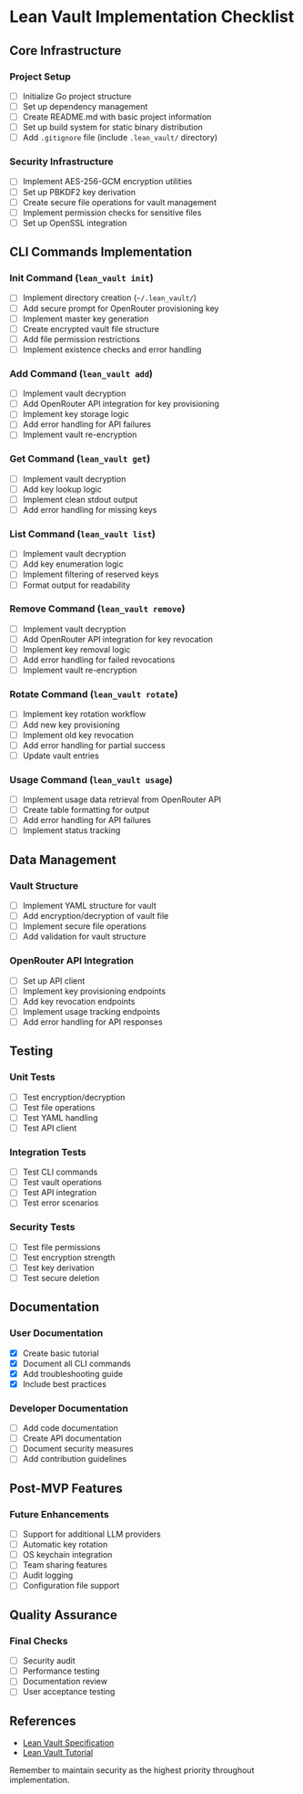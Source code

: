 # Lean Vault Implementation Checklist

## Core Infrastructure

### Project Setup
- [ ] Initialize Go project structure
- [ ] Set up dependency management
- [ ] Create README.md with basic project information
- [ ] Set up build system for static binary distribution
- [ ] Add `.gitignore` file (include `.lean_vault/` directory)

### Security Infrastructure
- [ ] Implement AES-256-GCM encryption utilities
- [ ] Set up PBKDF2 key derivation
- [ ] Create secure file operations for vault management
- [ ] Implement permission checks for sensitive files
- [ ] Set up OpenSSL integration

## CLI Commands Implementation

### Init Command (`lean_vault init`)
- [ ] Implement directory creation (`~/.lean_vault/`)
- [ ] Add secure prompt for OpenRouter provisioning key
- [ ] Implement master key generation
- [ ] Create encrypted vault file structure
- [ ] Add file permission restrictions
- [ ] Implement existence checks and error handling

### Add Command (`lean_vault add`)
- [ ] Implement vault decryption
- [ ] Add OpenRouter API integration for key provisioning
- [ ] Implement key storage logic
- [ ] Add error handling for API failures
- [ ] Implement vault re-encryption

### Get Command (`lean_vault get`)
- [ ] Implement vault decryption
- [ ] Add key lookup logic
- [ ] Implement clean stdout output
- [ ] Add error handling for missing keys

### List Command (`lean_vault list`)
- [ ] Implement vault decryption
- [ ] Add key enumeration logic
- [ ] Implement filtering of reserved keys
- [ ] Format output for readability

### Remove Command (`lean_vault remove`)
- [ ] Implement vault decryption
- [ ] Add OpenRouter API integration for key revocation
- [ ] Implement key removal logic
- [ ] Add error handling for failed revocations
- [ ] Implement vault re-encryption

### Rotate Command (`lean_vault rotate`)
- [ ] Implement key rotation workflow
- [ ] Add new key provisioning
- [ ] Implement old key revocation
- [ ] Add error handling for partial success
- [ ] Update vault entries

### Usage Command (`lean_vault usage`)
- [ ] Implement usage data retrieval from OpenRouter API
- [ ] Create table formatting for output
- [ ] Add error handling for API failures
- [ ] Implement status tracking

## Data Management

### Vault Structure
- [ ] Implement YAML structure for vault
- [ ] Add encryption/decryption of vault file
- [ ] Implement secure file operations
- [ ] Add validation for vault structure

### OpenRouter API Integration
- [ ] Set up API client
- [ ] Implement key provisioning endpoints
- [ ] Add key revocation endpoints
- [ ] Implement usage tracking endpoints
- [ ] Add error handling for API responses

## Testing

### Unit Tests
- [ ] Test encryption/decryption
- [ ] Test file operations
- [ ] Test YAML handling
- [ ] Test API client

### Integration Tests
- [ ] Test CLI commands
- [ ] Test vault operations
- [ ] Test API integration
- [ ] Test error scenarios

### Security Tests
- [ ] Test file permissions
- [ ] Test encryption strength
- [ ] Test key derivation
- [ ] Test secure deletion

## Documentation

### User Documentation
- [x] Create basic tutorial
- [x] Document all CLI commands
- [x] Add troubleshooting guide
- [x] Include best practices

### Developer Documentation
- [ ] Add code documentation
- [ ] Create API documentation
- [ ] Document security measures
- [ ] Add contribution guidelines

## Post-MVP Features

### Future Enhancements
- [ ] Support for additional LLM providers
- [ ] Automatic key rotation
- [ ] OS keychain integration
- [ ] Team sharing features
- [ ] Audit logging
- [ ] Configuration file support

## Quality Assurance

### Final Checks
- [ ] Security audit
- [ ] Performance testing
- [ ] Documentation review
- [ ] User acceptance testing

## References
- [Lean Vault Specification](lean_vault_spec.md)
- [Lean Vault Tutorial](TUTORIAL.md)

Remember to maintain security as the highest priority throughout implementation. 
